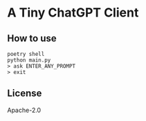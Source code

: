 # A Tiny ChatGPT Client

## How to use

```console
poetry shell
python main.py
> ask ENTER_ANY_PROMPT
> exit
```

## License

Apache-2.0

